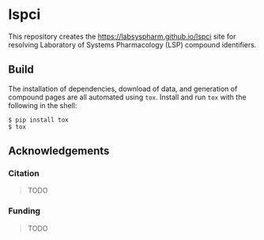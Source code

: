 # lspci

This repository creates the https://labsyspharm.github.io/lspci site
for resolving Laboratory of Systems Pharmacology (LSP) compound identifiers.

## Build

The installation of dependencies, download of data, and generation of compound pages
are all automated using `tox`. Install and run `tox` with the following in the shell:

```shell
$ pip install tox
$ tox
```

## Acknowledgements

### Citation

> TODO

### Funding

> TODO
